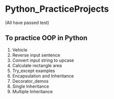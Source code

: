 # Python_PracticeProjects
(All have passed test)
## To practice OOP in Python
1. Vehicle
2. Reverse input sentence
3. Convert input string to upcase
4. Calculate rectangle area
5. Try_except examples
6. Encapsulation and Inheritance 
7. Decorator_demos
8. Single Inheritance
9. Multiple Inheritance
